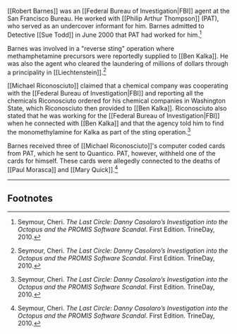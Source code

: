 [[Robert Barnes]] was an [[Federal Bureau of Investigation|FBI]] agent at the San Francisco Bureau. He worked with [[Philip Arthur Thompson]] (PAT), who served as an undercover informant for him. Barnes admitted to Detective [[Sue Todd]] in June 2000 that PAT had worked for him.[^1]

Barnes was involved in a "reverse sting" operation where methamphetamine precursors were reportedly supplied to [[Ben Kalka]]. He was also the agent who cleared the laundering of millions of dollars through a principality in [[Liechtenstein]].[^1]

[[Michael Riconosciuto]] claimed that a chemical company was cooperating with the [[Federal Bureau of Investigation|FBI]] and reporting all the chemicals Riconosciuto ordered for his chemical companies in Washington State, which Riconosciuto then provided to [[Ben Kalka]]. Riconosciuto also stated that he was working for the [[Federal Bureau of Investigation|FBI]] when he connected with [[Ben Kalka]] and that the agency told him to find the monomethylamine for Kalka as part of the sting operation.[^1]

Barnes received three of [[Michael Riconosciuto]]'s computer coded cards from PAT, which he sent to Quantico. PAT, however, withheld one of the cards for himself. These cards were allegedly connected to the deaths of [[Paul Morasca]] and [[Mary Quick]].[^1]

---
## Footnotes

[^1]: Seymour, Cheri. *The Last Circle: Danny Casolaro’s Investigation into the Octopus and the PROMIS Software Scandal*. First Edition. TrineDay, 2010.